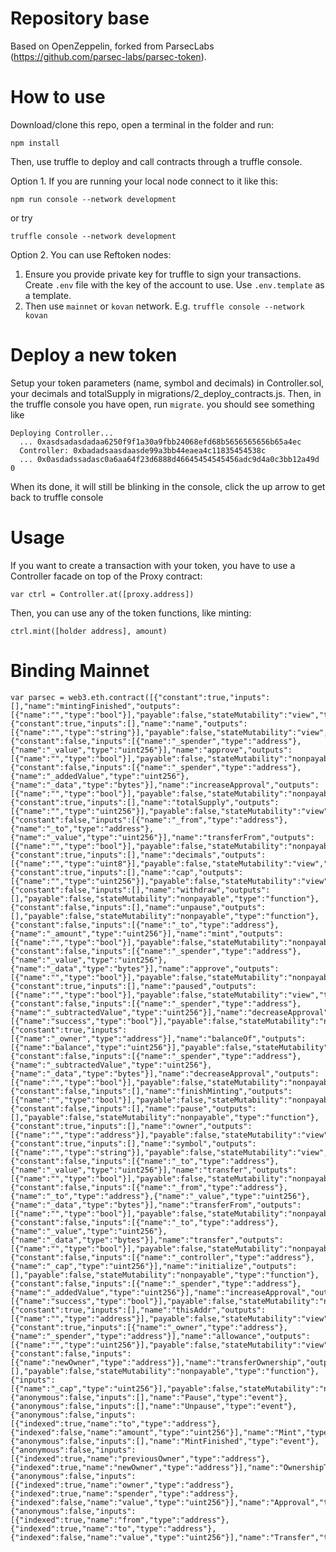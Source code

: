 # Repository base
Based on OpenZeppelin, forked from ParsecLabs (https://github.com/parsec-labs/parsec-token).

# How to use
Download/clone this repo, open a terminal in the folder and run:

```
npm install
```

Then, use truffle to deploy and call contracts through a truffle console.

Option 1. If you are running your local node connect to it like this:

```
npm run console --network development
```
or try
```
truffle console --network development
```

Option 2. You can use Reftoken nodes:
1. Ensure you provide private key for truffle to sign your transactions. Create `.env` file with the key of the account to use. Use `.env.template` as a template.
2. Then use `mainnet` or `kovan` network. E.g. `truffle console --network kovan`

# Deploy a new token

Setup your token parameters (name, symbol and decimals) in Controller.sol, your decimals and totalSupply in migrations/2_deploy_contracts.js. Then, in the truffle console you have open, run `migrate`.
you should see something like
```
Deploying Controller...
  ... 0xasdsadasdadaa6250f9f1a30a9fbb24068efd68b5656565656b65a4ec
  Controller: 0xbadadsaasdaasde99a3bb44eaea4c11835454538c
  ... 0x0asdadssadasc0a6aa64f23d6888d46645454545456adc9d4a0c3bb12a49d
0
```
When its done, it will still be blinking in the console, click the up arrow to get back to truffle console


# Usage

If you want to create a transaction with your token, you have to use a Controller facade on top of the Proxy contract:
```
var ctrl = Controller.at([proxy.address])
```

Then, you can use any of the token functions, like minting:
```
ctrl.mint([holder address], amount)
```

# Binding Mainnet

```
var parsec = web3.eth.contract([{"constant":true,"inputs":[],"name":"mintingFinished","outputs":[{"name":"","type":"bool"}],"payable":false,"stateMutability":"view","type":"function"},{"constant":true,"inputs":[],"name":"name","outputs":[{"name":"","type":"string"}],"payable":false,"stateMutability":"view","type":"function"},{"constant":false,"inputs":[{"name":"_spender","type":"address"},{"name":"_value","type":"uint256"}],"name":"approve","outputs":[{"name":"","type":"bool"}],"payable":false,"stateMutability":"nonpayable","type":"function"},{"constant":false,"inputs":[{"name":"_spender","type":"address"},{"name":"_addedValue","type":"uint256"},{"name":"_data","type":"bytes"}],"name":"increaseApproval","outputs":[{"name":"","type":"bool"}],"payable":false,"stateMutability":"nonpayable","type":"function"},{"constant":true,"inputs":[],"name":"totalSupply","outputs":[{"name":"","type":"uint256"}],"payable":false,"stateMutability":"view","type":"function"},{"constant":false,"inputs":[{"name":"_from","type":"address"},{"name":"_to","type":"address"},{"name":"_value","type":"uint256"}],"name":"transferFrom","outputs":[{"name":"","type":"bool"}],"payable":false,"stateMutability":"nonpayable","type":"function"},{"constant":true,"inputs":[],"name":"decimals","outputs":[{"name":"","type":"uint8"}],"payable":false,"stateMutability":"view","type":"function"},{"constant":true,"inputs":[],"name":"cap","outputs":[{"name":"","type":"uint256"}],"payable":false,"stateMutability":"view","type":"function"},{"constant":false,"inputs":[],"name":"withdraw","outputs":[],"payable":false,"stateMutability":"nonpayable","type":"function"},{"constant":false,"inputs":[],"name":"unpause","outputs":[],"payable":false,"stateMutability":"nonpayable","type":"function"},{"constant":false,"inputs":[{"name":"_to","type":"address"},{"name":"_amount","type":"uint256"}],"name":"mint","outputs":[{"name":"","type":"bool"}],"payable":false,"stateMutability":"nonpayable","type":"function"},{"constant":false,"inputs":[{"name":"_spender","type":"address"},{"name":"_value","type":"uint256"},{"name":"_data","type":"bytes"}],"name":"approve","outputs":[{"name":"","type":"bool"}],"payable":false,"stateMutability":"nonpayable","type":"function"},{"constant":true,"inputs":[],"name":"paused","outputs":[{"name":"","type":"bool"}],"payable":false,"stateMutability":"view","type":"function"},{"constant":false,"inputs":[{"name":"_spender","type":"address"},{"name":"_subtractedValue","type":"uint256"}],"name":"decreaseApproval","outputs":[{"name":"success","type":"bool"}],"payable":false,"stateMutability":"nonpayable","type":"function"},{"constant":true,"inputs":[{"name":"_owner","type":"address"}],"name":"balanceOf","outputs":[{"name":"balance","type":"uint256"}],"payable":false,"stateMutability":"view","type":"function"},{"constant":false,"inputs":[{"name":"_spender","type":"address"},{"name":"_subtractedValue","type":"uint256"},{"name":"_data","type":"bytes"}],"name":"decreaseApproval","outputs":[{"name":"","type":"bool"}],"payable":false,"stateMutability":"nonpayable","type":"function"},{"constant":false,"inputs":[],"name":"finishMinting","outputs":[{"name":"","type":"bool"}],"payable":false,"stateMutability":"nonpayable","type":"function"},{"constant":false,"inputs":[],"name":"pause","outputs":[],"payable":false,"stateMutability":"nonpayable","type":"function"},{"constant":true,"inputs":[],"name":"owner","outputs":[{"name":"","type":"address"}],"payable":false,"stateMutability":"view","type":"function"},{"constant":true,"inputs":[],"name":"symbol","outputs":[{"name":"","type":"string"}],"payable":false,"stateMutability":"view","type":"function"},{"constant":false,"inputs":[{"name":"_to","type":"address"},{"name":"_value","type":"uint256"}],"name":"transfer","outputs":[{"name":"","type":"bool"}],"payable":false,"stateMutability":"nonpayable","type":"function"},{"constant":false,"inputs":[{"name":"_from","type":"address"},{"name":"_to","type":"address"},{"name":"_value","type":"uint256"},{"name":"_data","type":"bytes"}],"name":"transferFrom","outputs":[{"name":"","type":"bool"}],"payable":false,"stateMutability":"nonpayable","type":"function"},{"constant":false,"inputs":[{"name":"_to","type":"address"},{"name":"_value","type":"uint256"},{"name":"_data","type":"bytes"}],"name":"transfer","outputs":[{"name":"","type":"bool"}],"payable":false,"stateMutability":"nonpayable","type":"function"},{"constant":false,"inputs":[{"name":"_controller","type":"address"},{"name":"_cap","type":"uint256"}],"name":"initialize","outputs":[],"payable":false,"stateMutability":"nonpayable","type":"function"},{"constant":false,"inputs":[{"name":"_spender","type":"address"},{"name":"_addedValue","type":"uint256"}],"name":"increaseApproval","outputs":[{"name":"success","type":"bool"}],"payable":false,"stateMutability":"nonpayable","type":"function"},{"constant":true,"inputs":[],"name":"thisAddr","outputs":[{"name":"","type":"address"}],"payable":false,"stateMutability":"view","type":"function"},{"constant":true,"inputs":[{"name":"_owner","type":"address"},{"name":"_spender","type":"address"}],"name":"allowance","outputs":[{"name":"","type":"uint256"}],"payable":false,"stateMutability":"view","type":"function"},{"constant":false,"inputs":[{"name":"newOwner","type":"address"}],"name":"transferOwnership","outputs":[],"payable":false,"stateMutability":"nonpayable","type":"function"},{"inputs":[{"name":"_cap","type":"uint256"}],"payable":false,"stateMutability":"nonpayable","type":"constructor"},{"anonymous":false,"inputs":[],"name":"Pause","type":"event"},{"anonymous":false,"inputs":[],"name":"Unpause","type":"event"},{"anonymous":false,"inputs":[{"indexed":true,"name":"to","type":"address"},{"indexed":false,"name":"amount","type":"uint256"}],"name":"Mint","type":"event"},{"anonymous":false,"inputs":[],"name":"MintFinished","type":"event"},{"anonymous":false,"inputs":[{"indexed":true,"name":"previousOwner","type":"address"},{"indexed":true,"name":"newOwner","type":"address"}],"name":"OwnershipTransferred","type":"event"},{"anonymous":false,"inputs":[{"indexed":true,"name":"owner","type":"address"},{"indexed":true,"name":"spender","type":"address"},{"indexed":false,"name":"value","type":"uint256"}],"name":"Approval","type":"event"},{"anonymous":false,"inputs":[{"indexed":true,"name":"from","type":"address"},{"indexed":true,"name":"to","type":"address"},{"indexed":false,"name":"value","type":"uint256"}],"name":"Transfer","type":"event"}]).at("0x9caa3424cb91900ef7ac41a7b04a246304c02d3a");
```
